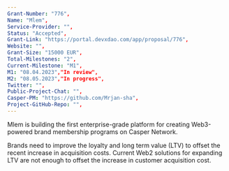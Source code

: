 ```yaml
---
Grant-Number: "776",
Name: "Mlem",
Service-Provider: "",
Status: "Accepted",
Grant-Link: "https://portal.devxdao.com/app/proposal/776",
Website: "",
Grant-Size: "15000 EUR",
Total-Milestones: "2",
Current-Milestone: "M1",
M1: "08.04.2023","In review",
M2: "08.05.2023","In progress",
Twitter: "",
Public-Project-Chat: "",
Casper-PM: "https://github.com/Mrjan-sha",
Project-GitHub-Repo: "",
---
```

<!--lang:en--> 
Mlem is building the first enterprise-grade platform for creating Web3-powered brand membership programs on Casper Network.

Brands need to improve the loyalty and long term value (LTV) to offset the recent increase in acquisition costs. Current Web2 solutions for expanding LTV are not enough to offset the increase in customer acquisition cost.
<!--lang:es--] 
Mlem está construyendo la primera plataforma de nivel empresarial para crear programas de membresía de marca impulsados ​​por Web3 en Casper Network. 

Las marcas necesitan mejorar la lealtad y el valor a largo plazo (LTV) para compensar el aumento reciente en los costos de adquisición. Las soluciones Web2 actuales para expandir LTV no son suficientes para compensar el aumento en el costo de adquisición de clientes.
<!--lang:de--] 
Mlem baut die erste Unternehmensplattform für die Erstellung von Web3-gestützten Markenmitgliedschaftsprogrammen im Casper Network auf. 

Marken müssen die Loyalität und den langfristigen Wert (LTV) verbessern, um den jüngsten Anstieg der Akquisitionskosten auszugleichen. Aktuelle Web2-Lösungen zur Erweiterung des LTV reichen nicht aus, um den Anstieg der Kundenakquisekosten auszugleichen.
<!--lang:fr--] 
Mlem construit la première plate-forme d'entreprise pour créer des programmes d'adhésion de marque basés sur Web3 sur Casper Network. 

Les marques doivent améliorer la fidélité et la valeur à long terme (LTV) pour compenser la récente augmentation des coûts d'acquisition. Les solutions Web2 actuelles d'expansion de la LTV ne suffisent pas à compenser l'augmentation du coût d'acquisition client.
<!--lang:pl--] 
Mlem buduje pierwszą platformę klasy korporacyjnej do tworzenia programów członkostwa marki opartych na Web3 w Casper Network. 

Marki muszą poprawić lojalność i wartość długoterminową (LTV), aby zrównoważyć niedawny wzrost kosztów akwizycji. Obecne rozwiązania Web2 do zwiększania LTV nie wystarczą, aby zrekompensować wzrost kosztów pozyskania klienta.
<!--lang:uk--] 
Mlem створює першу платформу корпоративного рівня для створення програм членства брендів на базі Web3 у мережі Casper. 

Брендам потрібно покращити лояльність і довгострокову цінність (LTV), щоб компенсувати нещодавнє збільшення витрат на придбання. Поточних рішень Web2 для розширення LTV недостатньо, щоб компенсувати зростання вартості залучення клієнтів.
[!--lang:*-->  
